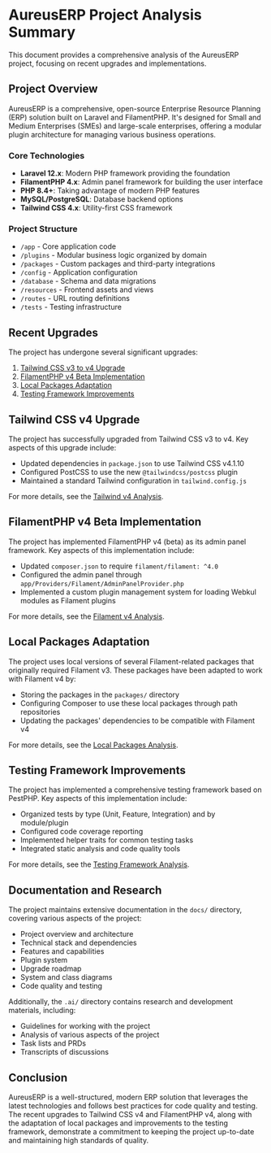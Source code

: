 # AureusERP Project Analysis Summary

This document provides a comprehensive analysis of the AureusERP project, focusing on recent upgrades and implementations.

## Project Overview

AureusERP is a comprehensive, open-source Enterprise Resource Planning (ERP) solution built on Laravel and FilamentPHP. It's designed for Small and Medium Enterprises (SMEs) and large-scale enterprises, offering a modular plugin architecture for managing various business operations.

### Core Technologies

- **Laravel 12.x**: Modern PHP framework providing the foundation
- **FilamentPHP 4.x**: Admin panel framework for building the user interface
- **PHP 8.4+**: Taking advantage of modern PHP features
- **MySQL/PostgreSQL**: Database backend options
- **Tailwind CSS 4.x**: Utility-first CSS framework

### Project Structure

- `/app` - Core application code
- `/plugins` - Modular business logic organized by domain
- `/packages` - Custom packages and third-party integrations
- `/config` - Application configuration
- `/database` - Schema and data migrations
- `/resources` - Frontend assets and views
- `/routes` - URL routing definitions
- `/tests` - Testing infrastructure

## Recent Upgrades

The project has undergone several significant upgrades:

1. [Tailwind CSS v3 to v4 Upgrade](010-tailwind-v4-analysis.md)
2. [FilamentPHP v4 Beta Implementation](020-filament-v4-analysis.md)
3. [Local Packages Adaptation](030-local-packages-analysis.md)
4. [Testing Framework Improvements](040-testing-framework-analysis.md)

## Tailwind CSS v4 Upgrade

The project has successfully upgraded from Tailwind CSS v3 to v4. Key aspects of this upgrade include:

- Updated dependencies in `package.json` to use Tailwind CSS v4.1.10
- Configured PostCSS to use the new `@tailwindcss/postcss` plugin
- Maintained a standard Tailwind configuration in `tailwind.config.js`

For more details, see the [Tailwind v4 Analysis](010-tailwind-v4-analysis.md).

## FilamentPHP v4 Beta Implementation

The project has implemented FilamentPHP v4 (beta) as its admin panel framework. Key aspects of this implementation include:

- Updated `composer.json` to require `filament/filament: ^4.0`
- Configured the admin panel through `app/Providers/Filament/AdminPanelProvider.php`
- Implemented a custom plugin management system for loading Webkul modules as Filament plugins

For more details, see the [Filament v4 Analysis](020-filament-v4-analysis.md).

## Local Packages Adaptation

The project uses local versions of several Filament-related packages that originally required Filament v3. These packages have been adapted to work with Filament v4 by:

- Storing the packages in the `packages/` directory
- Configuring Composer to use these local packages through path repositories
- Updating the packages' dependencies to be compatible with Filament v4

For more details, see the [Local Packages Analysis](030-local-packages-analysis.md).

## Testing Framework Improvements

The project has implemented a comprehensive testing framework based on PestPHP. Key aspects of this implementation include:

- Organized tests by type (Unit, Feature, Integration) and by module/plugin
- Configured code coverage reporting
- Implemented helper traits for common testing tasks
- Integrated static analysis and code quality tools

For more details, see the [Testing Framework Analysis](040-testing-framework-analysis.md).

## Documentation and Research

The project maintains extensive documentation in the `docs/` directory, covering various aspects of the project:

- Project overview and architecture
- Technical stack and dependencies
- Features and capabilities
- Plugin system
- Upgrade roadmap
- System and class diagrams
- Code quality and testing

Additionally, the `.ai/` directory contains research and development materials, including:

- Guidelines for working with the project
- Analysis of various aspects of the project
- Task lists and PRDs
- Transcripts of discussions

## Conclusion

AureusERP is a well-structured, modern ERP solution that leverages the latest technologies and follows best practices for code quality and testing. The recent upgrades to Tailwind CSS v4 and FilamentPHP v4, along with the adaptation of local packages and improvements to the testing framework, demonstrate a commitment to keeping the project up-to-date and maintaining high standards of quality.
